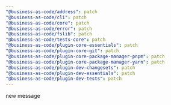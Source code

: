 ```yaml
---
"@business-as-code/address": patch
"@business-as-code/cli": patch
"@business-as-code/core": patch
"@business-as-code/error": patch
"@business-as-code/fslib": patch
"@business-as-code/tests-core": patch
"@business-as-code/plugin-core-essentials": patch
"@business-as-code/plugin-core-git": patch
"@business-as-code/plugin-core-package-manager-pnpm": patch
"@business-as-code/plugin-core-package-manager-yarn": patch
"@business-as-code/plugin-dev-changesets": patch
"@business-as-code/plugin-dev-essentials": patch
"@business-as-code/plugin-dev-tests": patch
---
```


new message
